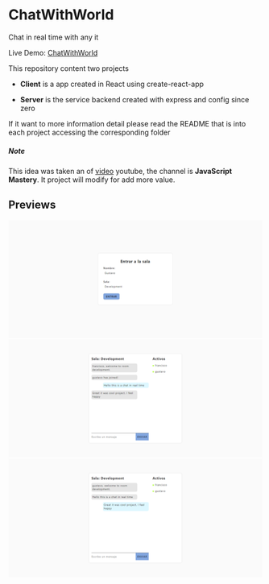 # ChatWithWorld

Chat in real time with any it

Live Demo: [ChatWithWorld](https://chatwithworld.netlify.app/)

This repository content two projects
* **Client** is a app created in React using create-react-app

* **Server** is the service backend created with express and config since zero

If it want to more information detail please read the README that is into each project accessing the corresponding folder

##### Note
This idea was taken an of [video](https://www.youtube.com/watch?v=ZwFA3YMfkoc) youtube, the channel is **JavaScript Mastery**. It project will modify for add more value.



## Previews

![Login](./img/login.png)
![Chat1](./img/chat1.png)
![Chat2](./img/chat2.png)
